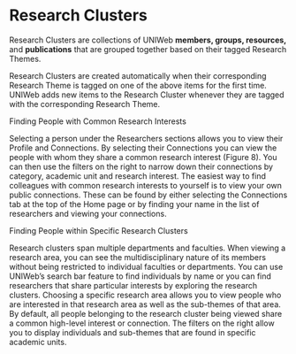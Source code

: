# Research Clusters

Research Clusters are collections of UNIWeb **members, groups, resources,** and **publications** that are grouped together based on their tagged Research Themes.

Research Clusters are created automatically when their corresponding Research Theme is tagged on one of the above items for the first time. UNIWeb adds new items to the Research Cluster whenever they are tagged with the corresponding Research Theme.

Finding People with Common Research Interests 

Selecting a person under the Researchers sections allows you to view their Profile and Connections. By selecting their Connections you can view the people with whom they share a common research interest \(Figure 8\). You can then use the filters on the right to narrow down their connections by category, academic unit and research interest. The easiest way to find colleagues with common research interests to yourself is to view your own public connections. These can be found by either selecting the Connections tab at the top of the Home page or by finding your name in the list of researchers and viewing your connections.

Finding People within Specific Research Clusters 

Research clusters span multiple departments and faculties. When viewing a research area, you can see the multidisciplinary nature of its members without being restricted to individual faculties or departments. You can use UNIWeb’s search bar feature to find individuals by name or you can find researchers that share particular interests by exploring the research clusters. Choosing a specific research area allows you to view people who are interested in that research area as well as the sub-themes of that area. By default, all people belonging to the research cluster being viewed share a common high-level interest or connection. The filters on the right allow you to display individuals and sub-themes that are found in specific academic units.

